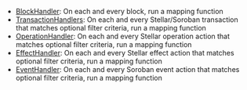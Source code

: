 - [BlockHandler](../../build/manifest/chain-specific/stellar.md#mapping-handlers-and-filters): On each and every block, run a mapping function
- [TransactionHandlers](../../build/manifest/chain-specific/stellar.md#mapping-handlers-and-filters): On each and every Stellar/Soroban transaction that matches optional filter criteria, run a mapping function
- [OperationHandler](../../build/manifest/chain-specific/stellar.md#mapping-handlers-and-filters): On each and every Stellar operation action that matches optional filter criteria, run a mapping function
- [EffectHandler](../../build/manifest/chain-specific/stellar.md#mapping-handlers-and-filters): On each and every Stellar effect action that matches optional filter criteria, run a mapping function
- [EventHandler](../../build/manifest/chain-specific/stellar.md#mapping-handlers-and-filters): On each and every Soroban event action that matches optional filter criteria, run a mapping function
